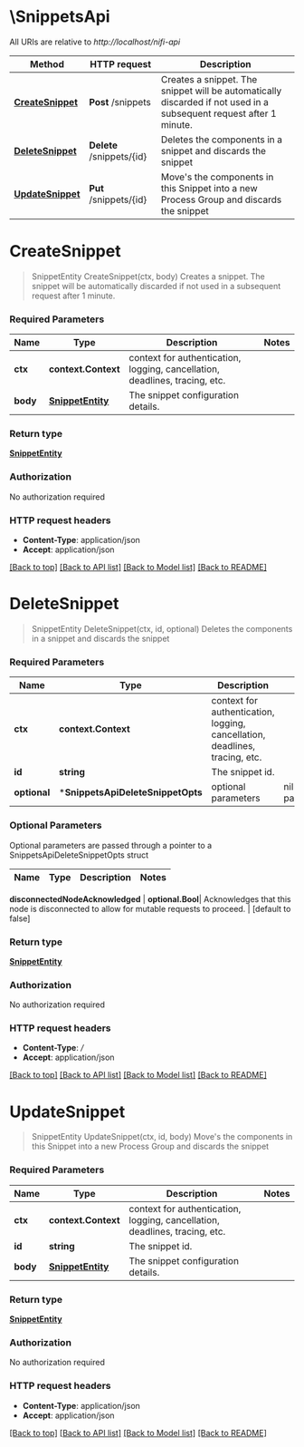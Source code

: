 # \SnippetsApi

All URIs are relative to *http://localhost/nifi-api*

Method | HTTP request | Description
------------- | ------------- | -------------
[**CreateSnippet**](SnippetsApi.md#CreateSnippet) | **Post** /snippets | Creates a snippet. The snippet will be automatically discarded if not used in a subsequent request after 1 minute.
[**DeleteSnippet**](SnippetsApi.md#DeleteSnippet) | **Delete** /snippets/{id} | Deletes the components in a snippet and discards the snippet
[**UpdateSnippet**](SnippetsApi.md#UpdateSnippet) | **Put** /snippets/{id} | Move&#39;s the components in this Snippet into a new Process Group and discards the snippet


# **CreateSnippet**
> SnippetEntity CreateSnippet(ctx, body)
Creates a snippet. The snippet will be automatically discarded if not used in a subsequent request after 1 minute.



### Required Parameters

Name | Type | Description  | Notes
------------- | ------------- | ------------- | -------------
 **ctx** | **context.Context** | context for authentication, logging, cancellation, deadlines, tracing, etc.
  **body** | [**SnippetEntity**](SnippetEntity.md)| The snippet configuration details. | 

### Return type

[**SnippetEntity**](SnippetEntity.md)

### Authorization

No authorization required

### HTTP request headers

 - **Content-Type**: application/json
 - **Accept**: application/json

[[Back to top]](#) [[Back to API list]](../README.md#documentation-for-api-endpoints) [[Back to Model list]](../README.md#documentation-for-models) [[Back to README]](../README.md)

# **DeleteSnippet**
> SnippetEntity DeleteSnippet(ctx, id, optional)
Deletes the components in a snippet and discards the snippet



### Required Parameters

Name | Type | Description  | Notes
------------- | ------------- | ------------- | -------------
 **ctx** | **context.Context** | context for authentication, logging, cancellation, deadlines, tracing, etc.
  **id** | **string**| The snippet id. | 
 **optional** | ***SnippetsApiDeleteSnippetOpts** | optional parameters | nil if no parameters

### Optional Parameters
Optional parameters are passed through a pointer to a SnippetsApiDeleteSnippetOpts struct

Name | Type | Description  | Notes
------------- | ------------- | ------------- | -------------

 **disconnectedNodeAcknowledged** | **optional.Bool**| Acknowledges that this node is disconnected to allow for mutable requests to proceed. | [default to false]

### Return type

[**SnippetEntity**](SnippetEntity.md)

### Authorization

No authorization required

### HTTP request headers

 - **Content-Type**: */*
 - **Accept**: application/json

[[Back to top]](#) [[Back to API list]](../README.md#documentation-for-api-endpoints) [[Back to Model list]](../README.md#documentation-for-models) [[Back to README]](../README.md)

# **UpdateSnippet**
> SnippetEntity UpdateSnippet(ctx, id, body)
Move's the components in this Snippet into a new Process Group and discards the snippet



### Required Parameters

Name | Type | Description  | Notes
------------- | ------------- | ------------- | -------------
 **ctx** | **context.Context** | context for authentication, logging, cancellation, deadlines, tracing, etc.
  **id** | **string**| The snippet id. | 
  **body** | [**SnippetEntity**](SnippetEntity.md)| The snippet configuration details. | 

### Return type

[**SnippetEntity**](SnippetEntity.md)

### Authorization

No authorization required

### HTTP request headers

 - **Content-Type**: application/json
 - **Accept**: application/json

[[Back to top]](#) [[Back to API list]](../README.md#documentation-for-api-endpoints) [[Back to Model list]](../README.md#documentation-for-models) [[Back to README]](../README.md)

